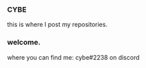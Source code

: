 ### CYBE
this is where I post my repositories. <h3>welcome. </h3>

where you can find me: cybe#2238 on discord
